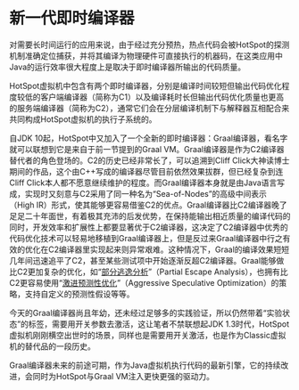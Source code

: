 # 新一代即时编译器

对需要长时间运行的应用来说，由于经过充分预热，热点代码会被HotSpot的探测机制准确定位捕获，并将其编译为物理硬件可直接执行的机器码，在这类应用中Java的运行效率很大程度上是取决于即时编译器所输出的代码质量。

HotSpot虚拟机中包含有两个即时编译器，分别是编译时间较短但输出代码优化程度较低的客户端编译器（简称为C1）以及编译耗时长但输出代码优化质量也更高的服务端编译器（简称为C2），通常它们会在分层编译机制下与解释器互相配合来共同构成HotSpot虚拟机的执行子系统的。

自JDK 10起，HotSpot中又加入了一个全新的即时编译器：Graal编译器，看名字就可以联想到它是来自于前一节提到的Graal VM。Graal编译器是作为C2编译器替代者的角色登场的。C2的历史已经非常长了，可以追溯到Cliff Click大神读博士期间的作品，这个由C++写成的编译器尽管目前依然效果拔群，但已经复杂到连Cliff Click本人都不愿意继续维护的程度。而Graal编译器本身就是由Java语言写成，实现时又刻意与C2采用了同一种名为“Sea-of-Nodes”的高级中间表示（High IR）形式，使其能够更容易借鉴C2的优点。Graal编译器比C2编译器晚了足足二十年面世，有着极其充沛的后发优势，在保持能输出相近质量的编译代码的同时，开发效率和扩展性上都要显著优于C2编译器，这决定了C2编译器中优秀的代码优化技术可以轻易地移植到Graal编译器上，但是反过来Graal编译器中行之有效的优化在C2编译器里实现起来则异常艰难。这种情况下，Graal的编译效果短短几年间迅速追平了C2，甚至某些测试项中开始逐渐反超C2编译器。Graal能够做比C2更加复杂的优化，如“[部分逃逸分析](http://www.ssw.uni-linz.ac.at/Research/Papers/Stadler14/Stadler2014-CGO-PEA.pdf)”（Partial Escape Analysis），也拥有比C2更容易使用“[激进预测性优化](http://citeseerx.ist.psu.edu/viewdoc/summary?doi=10.1.1.78.6063)”（Aggressive Speculative Optimization）的策略，支持自定义的预测性假设等等。

今天的Graal编译器尚且年幼，还未经过足够多的实践验证，所以仍然带着“实验状态”的标签，需要用开关参数去激活，这让笔者不禁联想起JDK 1.3时代，HotSpot虚拟机刚刚横空出世时的场景，同样也是需要用开关激活，也是作为Classic虚拟机的替代品的一段历史。

Graal编译器未来的前途可期，作为Java虚拟机执行代码的最新引擎，它的持续改进，会同时为HotSpot与Graal VM注入更快更强的驱动力。